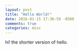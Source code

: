```yaml
---
layout: post
title: "Hello World!"
date: 2016-01-15 17:36:59 -0500
comments: true
categories: misc
---
```

hi! the shorter version of hello.
